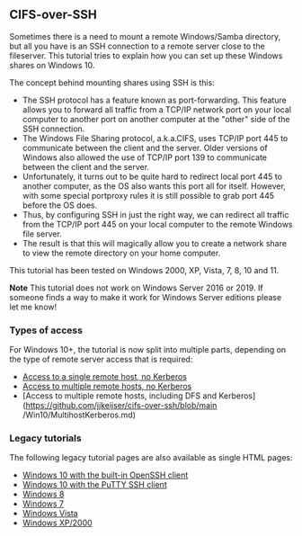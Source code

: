 ## CIFS-over-SSH 
Sometimes there is a need to mount a remote Windows/Samba directory, but all you have is
an SSH connection to a remote server close to the fileserver. 
This tutorial tries to explain how you can set up these Windows shares on Windows 10.

The concept behind mounting shares using SSH is this:

- The SSH protocol has a feature known as port-forwarding. This feature allows you to forward all 
  traffic from a TCP/IP network port on your local computer to another port on another computer at
  the "other" side of the SSH connection.
- The Windows File Sharing protocol, a.k.a.CIFS, uses TCP/IP port 445 to communicate between the
  client and the server. Older versions of Windows also allowed the use of TCP/IP port 139 to 
  communicate between the client and the server.
- Unfortunately, it turns out to be quite hard to redirect local port 445 to another computer, as
  the OS also wants this port all for itself. However, with some special portproxy rules it is
  still possible to grab port 445 before the OS does.
- Thus, by configuring SSH in just the right way, we can redirect all traffic from the TCP/IP port 445
  on your local computer to the remote Windows file server.
- The result is that this will magically allow you to create a network share to view the remote directory
  on your home computer.

This tutorial has been tested on Windows 2000, XP, Vista, 7, 8, 10 and 11.

**Note** This tutorial does not work on Windows Server 2016 or 2019. If someone finds a way to make
  it work for Windows Server editions please let me know!

### Types of access
For Windows 10+, the tutorial is now split into multiple parts, depending on the type of remote server
access that is required:

- [Access to a single remote host, no Kerberos](https://github.com/jjkeijser/cifs-over-ssh/blob/main/Win10/Singlehost.md)
- [Access to multiple remote hosts, no Kerberos](https://github.com/jjkeijser/cifs-over-ssh/blob/main/Win10/Multihost.md)
- [Access to multiple remote hosts, including DFS and Kerberos](https://github.com/jjkeijser/cifs-over-ssh/blob/main    /Win10/MultihostKerberos.md)

### Legacy tutorials
The following legacy tutorial pages are also available as single HTML pages:

- [Windows 10 with the built-in OpenSSH client](Win10/Win10Loopback.html)
- [Windows 10 with the PuTTY SSH client](Win10/Win10PuTTYLoopback.html)
- [Windows 8](Win8/)
- [Windows 7](Win7/)
- [Windows Vista](WinVista/)
- [Windows XP/2000](WinXP/)

